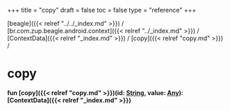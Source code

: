 +++
title = "copy"
draft = false
toc = false
type = "reference"
+++

[beagle]({{< relref "../../_index.md" >}}) / [br.com.zup.beagle.android.context]({{< relref "../_index.md" >}}) / [ContextData]({{< relref "_index.md" >}}) / [copy]({{< relref "copy.md" >}}) / 



# copy  
  
<b><b>fun [copy]({{< relref "copy.md" >}})(id: [String](https://kotlinlang.org/api/latest/jvm/stdlib/kotlin/-string/index.html), value: [Any](https://kotlinlang.org/api/latest/jvm/stdlib/kotlin/-any/index.html)): [ContextData]({{< relref "_index.md" >}})</b></b>  



